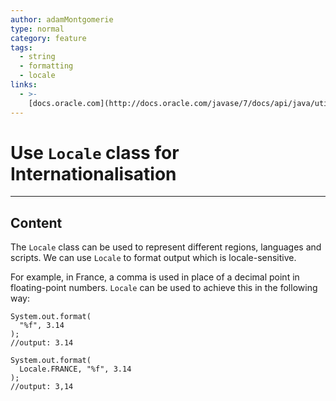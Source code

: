 ```yaml
---
author: adamMontgomerie
type: normal
category: feature
tags:
  - string
  - formatting
  - locale
links:
  - >-
    [docs.oracle.com](http://docs.oracle.com/javase/7/docs/api/java/util/Locale.html){website}
---
```


# Use `Locale` class for Internationalisation


---

## Content

The `Locale` class can be used to represent different regions, languages and scripts. We can use `Locale` to format output which is locale-sensitive. 

For example, in France, a comma is used in place of a decimal point in floating-point numbers. `Locale` can be used to achieve this in the following way:

```plain-text
System.out.format(
  "%f", 3.14
);
//output: 3.14

System.out.format(
  Locale.FRANCE, "%f", 3.14
);
//output: 3,14
```
